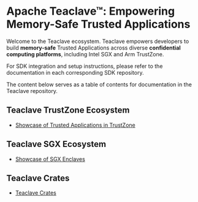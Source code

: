 # Apache Teaclave™: Empowering Memory-Safe Trusted Applications

Welcome to the Teaclave ecosystem. Teaclave empowers developers to build 
**memory-safe** Trusted Applications 
across diverse **confidential computing platforms**, including Intel SGX 
and Arm TrustZone.

For SDK integration and setup instructions, please refer to the 
documentation in each corresponding SDK repository.

The content below serves as a table of contents for documentation in the 
Teaclave repository.

## Teaclave TrustZone Ecosystem
- [Showcase of Trusted Applications in TrustZone](trustzone/README.md)

## Teaclave SGX Ecosystem
- [Showcase of SGX Enclaves](sgx/README.md)

## Teaclave Crates
- [Teaclave Crates](crates/README.md)